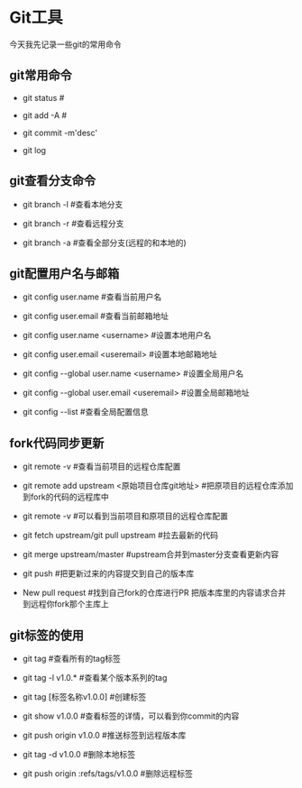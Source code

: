  # Git工具
 
 今天我先记录一些git的常用命令
 
 
## git常用命令

- git status #

- git add -A #

- git commit -m'desc'

- git log


## git查看分支命令

- git branch -l #查看本地分支

- git branch -r #查看远程分支

- git branch -a #查看全部分支(远程的和本地的)

## git配置用户名与邮箱

- git config user.name #查看当前用户名

- git config user.email #查看当前邮箱地址

- git config user.name &lt;username&gt; #设置本地用户名

- git config user.email &lt;useremail&gt; #设置本地邮箱地址

- git config --global user.name &lt;username&gt; #设置全局用户名

- git config --global user.email &lt;useremail&gt; #设置全局邮箱地址

- git config --list #查看全局配置信息


## fork代码同步更新

- git remote -v #查看当前项目的远程仓库配置

- git remote add upstream &lt;原始项目仓库git地址&gt; #把原项目的远程仓库添加到fork的代码的远程库中

- git remote -v #可以看到当前项目和原项目的远程仓库配置

- git fetch upstream/git pull upstream #拉去最新的代码

- git merge upstream/master #upstream合并到master分支查看更新内容

- git push #把更新过来的内容提交到自己的版本库

- New pull request #找到自己fork的仓库进行PR 把版本库里的内容请求合并到远程你fork那个主库上


## git标签的使用

- git tag #查看所有的tag标签

- git tag -l v1.0.*  #查看某个版本系列的tag

- git tag [标签名称v1.0.0] #创建标签

- git show v1.0.0 #查看标签的详情，可以看到你commit的内容

- git push origin v1.0.0 #推送标签到远程版本库

- git tag -d v1.0.0 #删除本地标签

- git push origin :refs/tags/v1.0.0 #删除远程标签